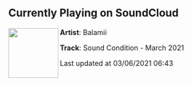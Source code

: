 ## Currently Playing on SoundCloud

[<img align="left" width="100" src="https://i1.sndcdn.com/artworks-J2hRRz4tnBKoNb1z-TcAqtg-t500x500.jpg">](https://soundcloud.com/balamii/sound-condition-march-2021)

**Artist**: Balamii 

**Track**: Sound Condition - March 2021

Last updated at 03/06/2021 06:43

